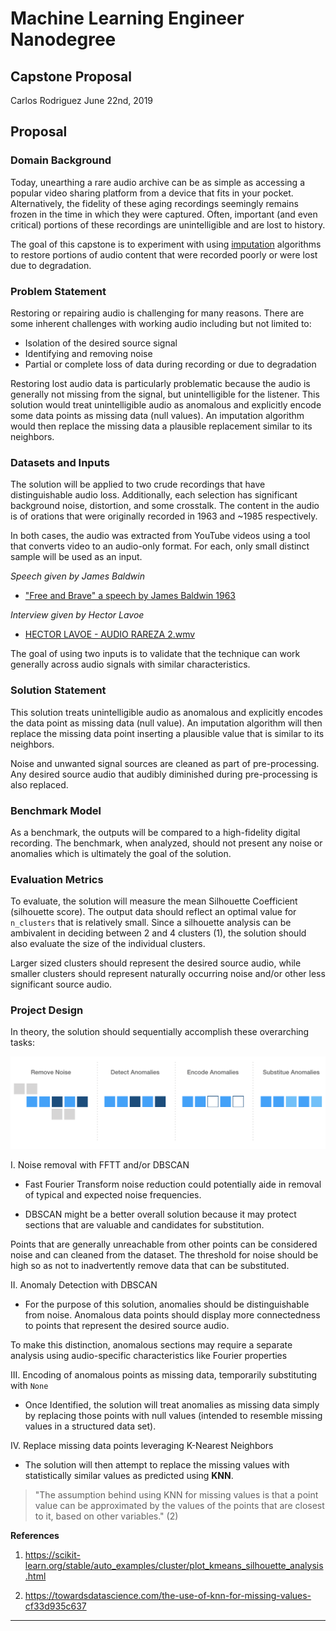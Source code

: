 # Machine Learning Engineer Nanodegree
## Capstone Proposal
Carlos Rodriguez
June 22nd, 2019

## Proposal

### Domain Background

Today, unearthing a rare audio archive can be as simple as accessing a popular video sharing platform from a device that fits in your pocket. Alternatively, the fidelity of these aging recordings seemingly remains frozen in the time in which they were captured. Often, important (and even critical) portions of these recordings are unintelligible and are lost to history.

The goal of this capstone is to experiment with using [imputation](https://en.wikipedia.org/wiki/Imputation_(statistics)) algorithms to restore portions of audio content that were recorded poorly or were lost due to degradation.

### Problem Statement

Restoring or repairing audio is challenging for many reasons. There are some inherent challenges with working audio including but not limited to:

- Isolation of the desired source signal
- Identifying and removing noise
- Partial or complete loss of data during recording or due to degradation

Restoring lost audio data is particularly problematic because the audio is generally not missing from the signal, but unintelligible for the listener. This solution would treat unintelligible audio as anomalous and explicitly encode some data points as missing data (null values). An imputation algorithm would then replace the missing data a plausible replacement similar to its neighbors.

### Datasets and Inputs

The solution will be applied to two crude recordings that have distinguishable audio loss. Additionally, each selection has significant background noise, distortion, and some crosstalk. The content in the audio is of orations that were originally recorded in 1963 and ~1985 respectively.  

In both cases, the audio was extracted from YouTube videos using a tool that converts video to an audio-only format. For each, only small distinct sample will be used as an input.

*Speech given by James Baldwin*
  - ["Free and Brave" a speech by James Baldwin 1963](https://www.youtube.com/watch?v=EMYgOfcgMaI)

*Interview given by Hector Lavoe*
  - [HECTOR LAVOE - AUDIO RAREZA 2.wmv](https://www.youtube.com/watch?v=ICvmLoBPX4o&t=40s)

The goal of using two inputs is to validate that the technique can work generally across audio signals with similar characteristics.


### Solution Statement

This solution treats unintelligible audio as anomalous and explicitly encodes the data point as missing data (null value). An imputation algorithm will then replace the missing data point inserting a plausible value that is similar to its neighbors.

Noise and unwanted signal sources are cleaned as part of pre-processing. Any desired source audio that audibly diminished during pre-processing is also replaced.

### Benchmark Model

As a benchmark, the outputs will be compared to a high-fidelity digital recording. The benchmark, when analyzed, should not present any noise or anomalies which is ultimately the goal of the solution.   

### Evaluation Metrics

To evaluate, the solution will measure the mean Silhouette Coefficient (silhouette score). The output data should reflect an optimal value for `n_clusters` that is relatively small.  Since a silhouette analysis can be ambivalent in deciding between 2 and 4 clusters (1), the solution should also evaluate the size of the individual clusters.

Larger sized clusters should represent the desired source audio, while smaller clusters should represent naturally occurring noise and/or other less significant source audio.

### Project Design

In theory, the solution should sequentially accomplish these overarching tasks:

![workflow](flow.png "Workflow")

I. Noise removal with FFTT and/or DBSCAN
  - Fast Fourier Transform noise reduction could potentially aide in removal of typical and expected noise frequencies.

  - DBSCAN might be a better overall solution because it may protect sections that are valuable and candidates for substitution.

   Points that are generally unreachable  from other points can be considered noise and can cleaned from the dataset. The threshold for noise should be high so as not to inadvertently remove data that can be substituted.

II. Anomaly Detection with DBSCAN
  - For the purpose of this solution, anomalies should be distinguishable from noise. Anomalous data points should display more connectedness to points that represent the desired source audio.

  To make this distinction, anomalous sections may require a separate analysis using audio-specific characteristics like Fourier properties

III. Encoding of anomalous points as missing data, temporarily substituting with `None`

  - Once Identified, the solution will treat anomalies as missing data simply by replacing those points with null values (intended to resemble missing values in a structured data set).

IV. Replace missing data points leveraging K-Nearest Neighbors

  - The solution will then attempt to replace the missing values with statistically similar values as predicted using **KNN**.

  > "The assumption behind using KNN for missing values is that a point value can be approximated by the values of the points that are closest to it, based on other variables." (2)



**References**

1. https://scikit-learn.org/stable/auto_examples/cluster/plot_kmeans_silhouette_analysis.html

1. https://towardsdatascience.com/the-use-of-knn-for-missing-values-cf33d935c637

-----------
